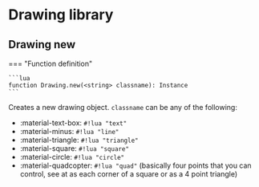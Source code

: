# Drawing library

## Drawing new

=== "Function definition"

    ```lua
    function Drawing.new(<string> classname): Instance
    ```

Creates a new drawing object.
``classname`` can be any of the following:

- :material-text-box: ``#!lua "text"``
- :material-minus: ``#!lua "line"``
- :material-triangle: ``#!lua "triangle"``
- :material-square: ``#!lua "square"``
- :material-circle: ``#!lua "circle"``
- :material-quadcopter: ``#!lua "quad"`` (basically four points that you can control, see at as each corner of a square or as a 4 point triangle)
